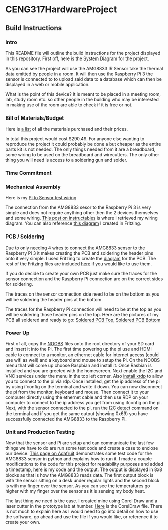 # CENG317HardwareProject
## Build Instructions

### Intro

This README file will outline the build instructions for the project displayed in this repository. First off, here is the [System Diagram](https://raw.githubusercontent.com/kyelehaynes/CENG317HardwareProject/master/documentation/System%20Diagram.png) for the project.

As you can see the project will use the AMG8833 IR Sensor take the thermal data emitted by people in a room. It will then use the Raspberry Pi 3 the sensor is connected to to upload said data to a database which can then be displayed in a web or mobile application.

What is the point of this device? It is meant to be placed in a meeting room, lab, study room etc. so other people in the building who may be interested in making use of the room are able to check if it is free or not.

### Bill of Materials/Budget

Here is [a list](https://raw.githubusercontent.com/kyelehaynes/CENG317HardwareProject/master/documentation/Final%20Budget.PNG) of all the materials purchased and their prices.

In total this project would cost $290.49. For anyone else wanting to reproduce the project it could probably be done a but cheaper as the entire parts kit is not needed. The only things needed from it are a breadboard, some wiring to be used on the breadboard and wirecutters. The only other thing you will need is access to a soldering gun and solder.

### Time Commitment



### Mechanical Assembly

Here is my [Pi to Sensor test wiring](https://raw.githubusercontent.com/kyelehaynes/CENG317HardwareProject/master/documentation/Pi%20to%20Sensor%20Wiring.jpg)

The connection from the AMG8833 sesor to the Raspberry Pi 3 is very simple and does not require anything other then the 2 devices themselves and some wiring. [This post on instructables](https://www.instructables.com/id/Thermal-Camera-AMG833-Raspberry-Pi/) is where I retrieved my wiring diagram. You can also reference [this diagram](https://raw.githubusercontent.com/kyelehaynes/CENG317HardwareProject/master/Fritzing%20Files/BreadBoard.png) I created in Fritzing.

### PCB / Soldering

Due to only needing 4 wires to connect the AMG8833 sensor to the Raspberry Pi 3 it makes creating the PCB and soldering the header pins onto it very simple. I used Fritzing to create the [diagram](https://raw.githubusercontent.com/kyelehaynes/CENG317HardwareProject/master/Fritzing%20Files/PCB.png) for the PCB.
The rest of the Fritzing files are included [here](https://github.com/kyelehaynes/CENG317HardwareProject/tree/master/Fritzing%20Files) if you would like to use them.

If you do decide to create your own PCB just make sure the traces for the sensor connection and the Raspberry Pi connection are on the correct sides for soldering.

The traces on the sensor connection side need to be on the bottom as you will be soldering the header pins at the bottom. 

The traces for the Raspberry Pi connection will need to be at the top as you will be soldering those header pins on the top. 
Here are the pictures of my PCB all soldered and ready to go: [Soldered PCB Top](https://raw.githubusercontent.com/kyelehaynes/CENG317HardwareProject/master/documentation/PCB%20Soldered%20Top.jpg), [Soldered PCB Bottom](https://raw.githubusercontent.com/kyelehaynes/CENG317HardwareProject/master/documentation/PCB%20Soldered%20Bottom.jpg)

### Power Up

First of all, copy the [NOOBS](https://www.raspberrypi.org/downloads/noobs/) files onto the root directory of your SD card and insert it into the Pi. The first time powering up the pi use and HDMI cable to connect to a monitor, an ethernet cable for internet access (could use wifi as well) and a keyboard and mouse to setup the Pi. On the NOOBS menu that will come up choose Raspbian and install it. Once Rasbian is installed and you are greeted with the homescreen. Next enable the I2C and VNC services under the menu in the top left corner. Also [install xrdp](https://www.maketecheasier.com/enabling-remote-desktop-access-on-raspberry-pi/) to allow you to connect to the pi via rdp. Once installed, get the ip address of the pi by using ifconfig on the terminal and write it down. You can now disconnect the pi from the monitor, keyboard and mouse. Then connect it to your computer directly using the ethernet cable and then use RDP on your computer to connect to the ip address you get from using ifconfig on the pi. Next, with the sensor connected to the pi, run the [I2C detect](https://raw.githubusercontent.com/kyelehaynes/CENG317HardwareProject/master/documentation/I2CDetect.PNG) command on the terminal and if you get the same output (showing 0x69) you have successfully connected the AMG8833 to the Raspberry Pi.

### Unit and Production Testing

Now that the sensor and Pi are setup and can communicate the last few things we have to do are run some test code and create a case to enclose our device. [This page on Adafruit](https://learn.adafruit.com/adafruit-amg8833-8x8-thermal-camera-sensor/python-circuitpython) demonstrates some test code for the AMG8833 sensor in python and explains how to run it. I made a couple modifications to the code for this project for readability purposes and added a timestamp, [here](https://raw.githubusercontent.com/kyelehaynes/CENG317HardwareProject/master/documentation/AMG8833%20Code%20Test.png)
 is my code and the output. The output is displayed in 8x8 blocks as that is how the AMG8833 reads data. The first output block is with the sensor sitting on a desk under regular lights and the second block is with my finger over the sensor. As you can see the temperatures go higher with my finger over the sensor as it is sensing my body heat.

The last thing we need is the case. I created mine using Corel Draw and a laser cutter in the prototype lab at humber. [Here](https://github.com/kyelehaynes/CENG317HardwareProject/blob/master/documentation/PiCase_AMG8833_DrawingV2.cdr) is the CorelDraw file. There is not much to explain here as I would need to go into detail on how to use the software, go ahead and use the file if you would like, or reference it to create your own.
 
